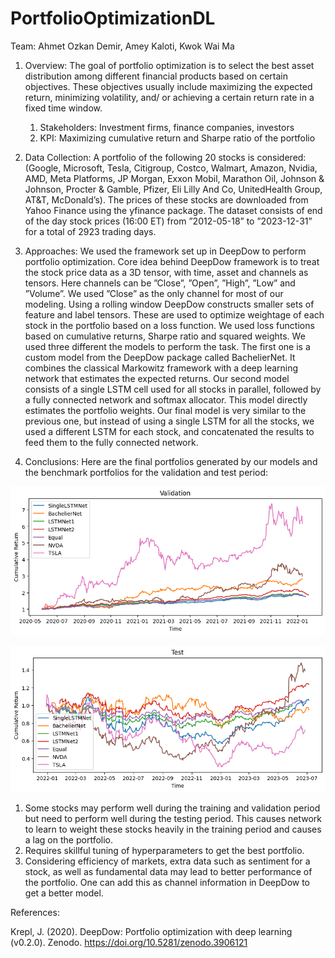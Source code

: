 # PortfolioOptimizationDL


Team: Ahmet Ozkan Demir, Amey Kaloti, Kwok Wai Ma

1. Overview:
The goal of portfolio optimization is to select the best asset distribution among different financial products based on certain objectives. These objectives usually include maximizing the expected return, minimizing volatility, and/ or achieving a certain return rate in a fixed time window.

      1. Stakeholders: Investment firms, finance companies, investors
      2. KPI: Maximizing cumulative return and Sharpe ratio of the portfolio


2. Data Collection:
A portfolio of the following 20 stocks is considered: (Google, Microsoft, Tesla, Citigroup, Costco, Walmart, Amazon, Nvidia, AMD, Meta Platforms, JP Morgan, Exxon Mobil, Marathon Oil, Johnson & Johnson, Procter & Gamble, Pfizer, Eli Lilly And Co, UnitedHealth Group, AT&T, McDonald’s). The prices of these stocks are downloaded from Yahoo Finance using the yfinance package. The dataset consists of end of the day stock prices (16:00 ET) from ”2012-05-18” to ”2023-12-31” for a total of 2923 trading days.

3. Approaches:
We used the framework set up in DeepDow to perform portfolio optimization. Core idea behind DeepDow framework is to treat the stock price data as a 3D tensor, with time, asset and channels as tensors. Here channels can be ”Close”, ”Open”, ”High”, ”Low” and ”Volume”. We used ”Close” as the only channel for most of our modeling. Using a rolling window DeepDow constructs smaller sets of feature and label tensors. These are used to optimize weightage of each stock in the portfolio based on a loss function. We used loss functions based on cumulative returns, Sharpe ratio and squared weights.
We used three different the models to perform the task. The first one is a custom model from the DeepDow package called BachelierNet. It combines the classical Markowitz framework with a deep learning network that estimates the expected returns. Our second model consists of a single LSTM cell used for all stocks in parallel, followed by a fully connected network and softmax allocator. This model directly estimates the portfolio weights. Our final model is very similar to the previous one, but instead of using a single LSTM for all the stocks, we used a different LSTM for each stock, and concatenated the results to feed them to the fully connected network.

4. Conclusions:
   Here are the final portfolios generated by our models and the benchmark portfolios for the validation and test period:
   
![Alt text](Figures/Testing_validation-set.png)

![Alt text](Figures/Testing_test-set.png)

   1. Some stocks may perform well during the training and validation period but need to perform well during the testing period. This causes network to learn to weight these stocks heavily        in the training period and causes a lag on the portfolio.
   2. Requires skillful tuning of hyperparameters to get the best portfolio.
   3. Considering efficiency of markets, extra data such as sentiment for a stock, as well as fundamental data may lead to better performance of the portfolio. One can add this as channel         information in DeepDow to get a better model.

References:

Krepl, J. (2020). DeepDow: Portfolio optimization with deep learning (v0.2.0). Zenodo. https://doi.org/10.5281/zenodo.3906121
